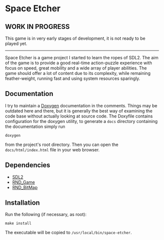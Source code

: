 # Space Etcher

## WORK IN PROGRESS

This game is in very early stages of development, it is not ready to be played yet.

---

Space Etcher is a game project I started to learn the ropes of SDL2.
The aim of the game is to provide a good real-time action-puzzle experience with
focus on speed, great mobility and a wide array of player abilities. The game should
offer a lot of content due to its complexity, while remaining feather-weight, running
fast and using system resources sparingly.

## Documentation

I try to maintain a [Doxygen](https://www.doxygen.nl) documentation in the comments.
Things may be outdated here and there, but it is generally the best way of examining
the code base without actually looking at source code. The Doxyfile contains configuration
for the doxygen utility, to generate a `docs` directory containing the documentation
simply run

    doxygen

from the project's root directory. Then you can open the `docs/html/index.html` file
in your web browser.

## Dependencies

- [SDL2](https://libsdl.org)
- [RND\_Game](https://github.com/randoragon/randoutils/tree/master/c-libs/game)
- [RND\_BitMap](https://github.com/randoragon/randoutils/tree/master/c-libs/bitmap)

## Installation

Run the following (if necessary, as root):

    make install

The executable will be copied to `/usr/local/bin/space-etcher`.
